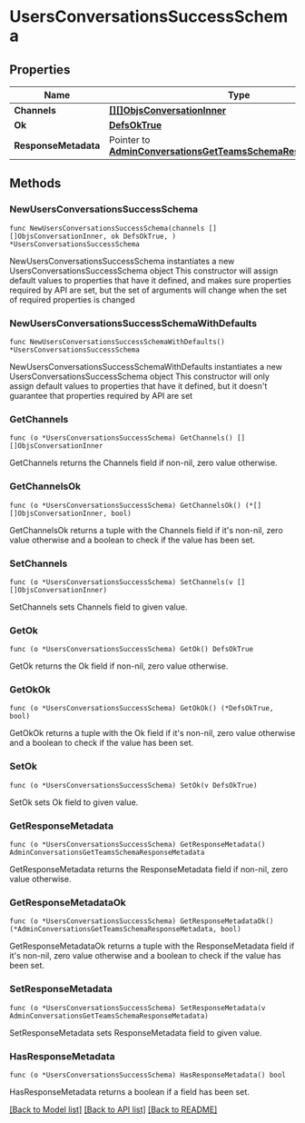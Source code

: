 # UsersConversationsSuccessSchema

## Properties

Name | Type | Description | Notes
------------ | ------------- | ------------- | -------------
**Channels** | [**[][]ObjsConversationInner**]([]ObjsConversationInner.md) |  | 
**Ok** | [**DefsOkTrue**](DefsOkTrue.md) |  | 
**ResponseMetadata** | Pointer to [**AdminConversationsGetTeamsSchemaResponseMetadata**](AdminConversationsGetTeamsSchemaResponseMetadata.md) |  | [optional] 

## Methods

### NewUsersConversationsSuccessSchema

`func NewUsersConversationsSuccessSchema(channels [][]ObjsConversationInner, ok DefsOkTrue, ) *UsersConversationsSuccessSchema`

NewUsersConversationsSuccessSchema instantiates a new UsersConversationsSuccessSchema object
This constructor will assign default values to properties that have it defined,
and makes sure properties required by API are set, but the set of arguments
will change when the set of required properties is changed

### NewUsersConversationsSuccessSchemaWithDefaults

`func NewUsersConversationsSuccessSchemaWithDefaults() *UsersConversationsSuccessSchema`

NewUsersConversationsSuccessSchemaWithDefaults instantiates a new UsersConversationsSuccessSchema object
This constructor will only assign default values to properties that have it defined,
but it doesn't guarantee that properties required by API are set

### GetChannels

`func (o *UsersConversationsSuccessSchema) GetChannels() [][]ObjsConversationInner`

GetChannels returns the Channels field if non-nil, zero value otherwise.

### GetChannelsOk

`func (o *UsersConversationsSuccessSchema) GetChannelsOk() (*[][]ObjsConversationInner, bool)`

GetChannelsOk returns a tuple with the Channels field if it's non-nil, zero value otherwise
and a boolean to check if the value has been set.

### SetChannels

`func (o *UsersConversationsSuccessSchema) SetChannels(v [][]ObjsConversationInner)`

SetChannels sets Channels field to given value.


### GetOk

`func (o *UsersConversationsSuccessSchema) GetOk() DefsOkTrue`

GetOk returns the Ok field if non-nil, zero value otherwise.

### GetOkOk

`func (o *UsersConversationsSuccessSchema) GetOkOk() (*DefsOkTrue, bool)`

GetOkOk returns a tuple with the Ok field if it's non-nil, zero value otherwise
and a boolean to check if the value has been set.

### SetOk

`func (o *UsersConversationsSuccessSchema) SetOk(v DefsOkTrue)`

SetOk sets Ok field to given value.


### GetResponseMetadata

`func (o *UsersConversationsSuccessSchema) GetResponseMetadata() AdminConversationsGetTeamsSchemaResponseMetadata`

GetResponseMetadata returns the ResponseMetadata field if non-nil, zero value otherwise.

### GetResponseMetadataOk

`func (o *UsersConversationsSuccessSchema) GetResponseMetadataOk() (*AdminConversationsGetTeamsSchemaResponseMetadata, bool)`

GetResponseMetadataOk returns a tuple with the ResponseMetadata field if it's non-nil, zero value otherwise
and a boolean to check if the value has been set.

### SetResponseMetadata

`func (o *UsersConversationsSuccessSchema) SetResponseMetadata(v AdminConversationsGetTeamsSchemaResponseMetadata)`

SetResponseMetadata sets ResponseMetadata field to given value.

### HasResponseMetadata

`func (o *UsersConversationsSuccessSchema) HasResponseMetadata() bool`

HasResponseMetadata returns a boolean if a field has been set.


[[Back to Model list]](../README.md#documentation-for-models) [[Back to API list]](../README.md#documentation-for-api-endpoints) [[Back to README]](../README.md)


